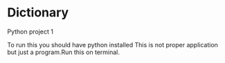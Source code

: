 # Dictionary
Python project 1

To run this you should have python installed
This is not proper application but just a program.Run this on terminal.


